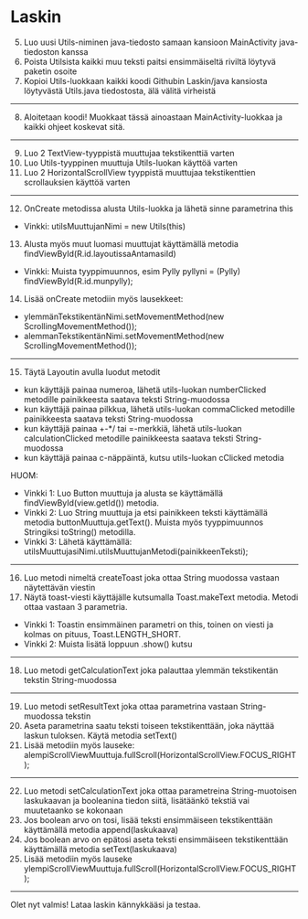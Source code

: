 # Laskin

5) Luo uusi Utils-niminen java-tiedosto samaan kansioon MainActivity java-tiedoston kanssa
6) Poista Utilsista kaikki muu teksti paitsi ensimmäiseltä riviltä löytyvä paketin osoite
7) Kopioi Utils-luokkaan kaikki koodi Githubin Laskin/java kansiosta löytyvästä Utils.java tiedostosta, älä välitä virheistä
________________________________________________________________________________________________________________________________________
8) Aloitetaan koodi! Muokkaat tässä ainoastaan MainActivity-luokkaa ja kaikki ohjeet koskevat sitä.
________________________________________________________________________________________________________________________________________
9) Luo 2 TextView-tyyppistä muuttujaa tekstikenttiä varten
10) Luo Utils-tyyppinen muuttuja Utils-luokan käyttöä varten
11) Luo 2 HorizontalScrollView tyyppistä muuttujaa tekstikenttien scrollauksien käyttöä varten
________________________________________________________________________________________________________________________________________
12) OnCreate metodissa alusta Utils-luokka ja lähetä sinne parametrina this 
- Vinkki: utilsMuuttujanNimi = new Utils(this)
13) Alusta myös muut luomasi muuttujat käyttämällä metodia findViewById(R.id.layoutissaAntamasiId)
- Vinkki: Muista tyyppimuunnos, esim Pylly pyllyni = (Pylly) findViewById(R.id.munpylly);
14) Lisää onCreate metodiin myös lausekkeet: 
- ylemmänTekstikentänNimi.setMovementMethod(new ScrollingMovementMethod());
- alemmanTekstikentänNimi.setMovementMethod(new ScrollingMovementMethod());
________________________________________________________________________________________________________________________________________
15) Täytä Layoutin avulla luodut metodit
- kun käyttäjä painaa numeroa, lähetä utils-luokan numberClicked metodille painikkeesta saatava teksti String-muodossa
- kun käyttäjä painaa pilkkua, lähetä utils-luokan commaClicked metodille painikkeesta saatava teksti String-muodossa
- kun käyttäjä painaa +-*/ tai =-merkkiä, lähetä utils-luokan calculationClicked metodille painikkeesta saatava teksti String-muodossa
- kun käyttäjä painaa c-näppäintä, kutsu utils-luokan cClicked metodia

HUOM:
- Vinkki 1: Luo Button muuttuja ja alusta se käyttämällä findViewById(view.getId()) metodia.
- Vinkki 2: Luo String muuttuja ja etsi painikkeen teksti käyttämällä metodia buttonMuuttuja.getText(). Muista myös tyyppimuunnos Stringiksi toString() metodilla.
- Vinkki 3: Lähetä käyttämällä: utilsMuuttujasiNimi.utilsMuuttujanMetodi(painikkeenTeksti);
________________________________________________________________________________________________________________________________________
16) Luo metodi nimeltä createToast joka ottaa String muodossa vastaan näytettävän viestin
17) Näytä toast-viesti käyttäjälle kutsumalla Toast.makeText metodia. Metodi ottaa vastaan 3 parametria.
- Vinkki 1: Toastin ensimmäinen parametri on this, toinen on viesti ja kolmas on pituus, Toast.LENGTH_SHORT. 
- Vinkki 2: Muista lisätä loppuun .show() kutsu
________________________________________________________________________________________________________________________________________
18) Luo metodi getCalculationText joka palauttaa ylemmän tekstikentän tekstin String-muodossa
________________________________________________________________________________________________________________________________________
19) Luo metodi setResultText joka ottaa parametrina vastaan String-muodossa tekstin
20) Aseta parametrina saatu teksti toiseen tekstikenttään, joka näyttää laskun tuloksen. Käytä metodia setText()
21) Lisää metodiin myös lauseke: alempiScrollViewMuuttuja.fullScroll(HorizontalScrollView.FOCUS_RIGHT);
________________________________________________________________________________________________________________________________________
22) Luo metodi setCalculationText joka ottaa parametreina String-muotoisen laskukaavan ja booleanina tiedon siitä, lisätäänkö tekstiä vai muutetaanko se kokonaan
23) Jos boolean arvo on tosi, lisää teksti ensimmäiseen tekstikenttään käyttämällä metodia append(laskukaava)
24) Jos boolean arvo on epätosi aseta teksti ensimmäiseen tekstikenttään käyttämällä metodia setText(laskukaava)
25) Lisää metodiin myös lauseke ylempiScrollViewMuuttuja.fullScroll(HorizontalScrollView.FOCUS_RIGHT);
________________________________________________________________________________________________________________________________________
Olet nyt valmis! Lataa laskin kännykkääsi ja testaa.
